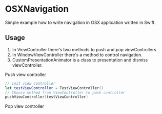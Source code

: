 # OSXNavigation

Simple example how to write navigation in OSX application written in Swift. 

## Usage

1. In ViewController there's two methods to push and pop viewControllers.
2. In WindowViewController there's a method to control navigation.
3. CustomPresentationAnimator is a class to presentation and dismiss viewController.

Push view controller

```swift
// Init view controller
let testViewController = TestViewController()
// Choose method from ViewController to push controller
pushViewController(testViewController)
```

Pop view controller

